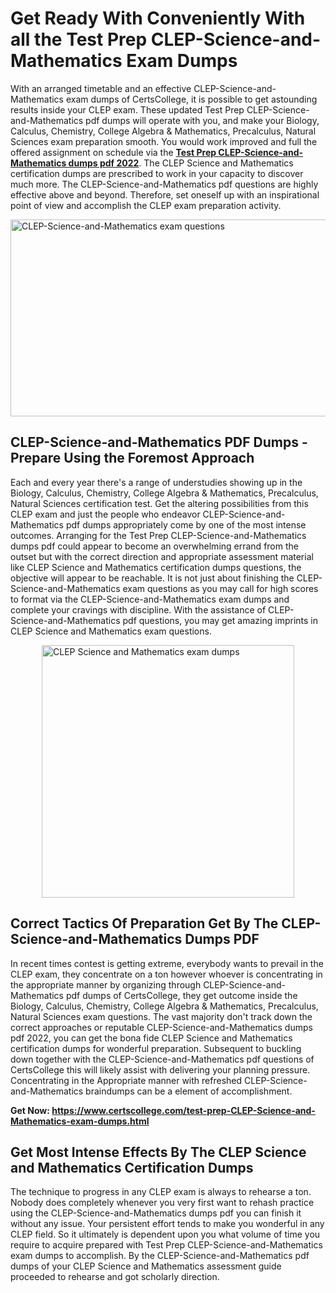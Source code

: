 <h1><strong>Get Ready With Conveniently With all the Test Prep CLEP-Science-and-Mathematics Exam Dumps&nbsp;</strong></h1>
<p><span style="font-weight: 400;">With an arranged timetable and an effective  CLEP-Science-and-Mathematics exam dumps of CertsCollege, it is possible to get astounding results inside your CLEP exam. These updated Test Prep CLEP-Science-and-Mathematics pdf dumps will operate with you, and make your Biology, Calculus, Chemistry, College Algebra & Mathematics, Precalculus, Natural Sciences exam preparation smooth. You would work improved and full the offered assignment on schedule via the <strong><a href="https://www.certscollege.com/test-prep-CLEP-Science-and-Mathematics-exam-dumps.html">Test Prep CLEP-Science-and-Mathematics dumps pdf 2022</a></strong>. The CLEP Science and Mathematics certification dumps are prescribed to work in your capacity to discover much more. The  CLEP-Science-and-Mathematics pdf questions are highly effective above and beyond. Therefore, set oneself up with an inspirational point of view and accomplish the CLEP exam preparation activity.&nbsp;</span></p>
<p><span style="font-weight: 400;"><img style="display: block; margin-left: auto; margin-right: auto;" src="https://i.ibb.co/CPDK3ps/Yellow-and-Blue-Initiative-Blog-Banner.png" alt="CLEP-Science-and-Mathematics exam questions" width="559" height="315" /></span></p>
<h2><strong>CLEP-Science-and-Mathematics PDF Dumps - Prepare Using the Foremost Approach</strong></h2>
<p><span style="font-weight: 400;">Each and every year there's a range of understudies showing up in the Biology, Calculus, Chemistry, College Algebra & Mathematics, Precalculus, Natural Sciences certification test. Get the altering possibilities from this CLEP exam and just the people who endeavor CLEP-Science-and-Mathematics pdf dumps appropriately come by one of the most intense outcomes. Arranging for the Test Prep CLEP-Science-and-Mathematics dumps pdf could appear to become an overwhelming errand from the outset but with the correct direction and appropriate assessment material like CLEP Science and Mathematics certification dumps questions, the objective will appear to be reachable. It is not just about finishing the CLEP-Science-and-Mathematics exam questions as you may call for high scores to format via the CLEP-Science-and-Mathematics exam dumps and complete your cravings with discipline. With the assistance of CLEP-Science-and-Mathematics pdf questions, you may get amazing imprints in CLEP Science and Mathematics exam questions.</span></p>
<p><span style="font-weight: 400;"><a href="https://tinyurl.com/y6m7wo9k"><img style="display: block; margin-left: auto; margin-right: auto;" src="https://i.ibb.co/9tMrhdY/Teacher-Appreciation-Invitation.png" alt="CLEP Science and Mathematics exam dumps " width="404" height="404" /></a></span></p>
<h2><strong>Correct Tactics Of Preparation Get By The CLEP-Science-and-Mathematics Dumps PDF</strong></h2>
<p><span style="font-weight: 400;">In recent times contest is getting extreme, everybody wants to prevail in the CLEP exam, they concentrate on a ton however whoever is concentrating in the appropriate manner by organizing through CLEP-Science-and-Mathematics pdf dumps of CertsCollege, they get outcome inside the Biology, Calculus, Chemistry, College Algebra & Mathematics, Precalculus, Natural Sciences exam questions. The vast majority don't track down the correct approaches or reputable CLEP-Science-and-Mathematics dumps pdf 2022, you can get the bona fide CLEP Science and Mathematics certification dumps for wonderful preparation. Subsequent to buckling down together with the  CLEP-Science-and-Mathematics pdf questions of CertsCollege this will likely assist with delivering your planning pressure. Concentrating in the Appropriate manner with refreshed CLEP-Science-and-Mathematics braindumps can be a element of accomplishment.</span></p>
<p><span style="font-weight: 400;"><strong>Get Now: <a href="https://www.certscollege.com/test-prep-CLEP-Science-and-Mathematics-exam-dumps.html">https://www.certscollege.com/test-prep-CLEP-Science-and-Mathematics-exam-dumps.html</a></strong></span></p>
<h2><strong>Get Most Intense Effects By The CLEP Science and Mathematics Certification Dumps</strong></h2>
<p><span style="font-weight: 400;">The technique to progress in any CLEP exam is always to rehearse a ton. Nobody does completely whenever you very first want to rehash practice using the CLEP-Science-and-Mathematics dumps pdf you can finish it without any issue. Your persistent effort tends to make you wonderful in any CLEP field. So it ultimately is dependent upon you what volume of time you require to acquire prepared with Test Prep CLEP-Science-and-Mathematics exam dumps to accomplish. By the CLEP-Science-and-Mathematics pdf dumps of your CLEP Science and Mathematics assessment guide proceeded to rehearse and got scholarly direction.</span></p>
